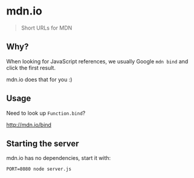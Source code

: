 # mdn.io
> Short URLs for MDN

## Why?

When looking for JavaScript references, we usually Google `mdn bind` and click the first result.

mdn.io does that for you :)

## Usage

Need to look up `Function.bind`?

http://mdn.io/bind

## Starting the server

mdn.io has no dependencies, start it with:

`PORT=8080 node server.js`

